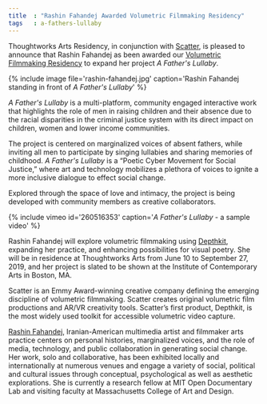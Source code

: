 ```yaml
---
title  : "Rashin Fahandej Awarded Volumetric Filmmaking Residency"
tags   : a-fathers-lullaby
---
```

Thoughtworks Arts Residency, in conjunction with [Scatter](http://scatter.nyc), is pleased to announce that Rashin Fahandej as been awarded our [Volumetric Filmmaking Residency](https://thoughtworksarts.io/open-call/2019-volumetric-residency/) to expand her project _A Father's Lullaby_.

{% include image file='rashin-fahandej.jpg'
   caption='Rashin Fahandej standing in front of _A Father\'s Lullaby_' %}

_A Father's Lullaby_ is a multi-platform, community engaged interactive work that highlights the role of men in raising children and their absence due to the racial disparities in the criminal justice system with its direct impact on children, women and lower income communities.

<!--excerpt-ends-->

The project is centered on marginalized voices of absent fathers, while inviting all men to participate by singing lullabies and sharing memories of childhood. _A Father's Lullaby_ is a “Poetic Cyber Movement for Social Justice,” where art and technology mobilizes a plethora of voices to ignite a more inclusive dialogue to effect social change.

Explored through the space of love and intimacy, the project is being developed with community members as creative collaborators.

{% include vimeo id='260516353'
   caption='_A Father\'s Lullaby_ - a sample video' %}

Rashin Fahandej will explore volumetric filmmaking using [Depthkit](https://www.depthkit.tv), expanding her practice, and enhancing possibilities for visual poetry. She will be in residence at Thoughtworks Arts from June 10 to September 27, 2019, and her project is slated to be shown at the Institute of Contemporary Arts in Boston, MA.

Scatter is an Emmy Award-winning creative company defining the emerging discipline of volumetric filmmaking. Scatter creates original volumetric film productions and AR/VR creativity tools. Scatter’s first product, Depthkit, is the most widely used toolkit for accessible volumetric video capture.

[Rashin Fahandej](http://www.rashinfahandej.com), Iranian-American multimedia artist and filmmaker arts practice centers on personal histories, marginalized voices, and the role of media, technology, and public collaboration in generating social change. Her work, solo and collaborative, has been exhibited locally and internationally at numerous venues and engage a variety of social, political and cultural issues through conceptual, psychological as well as aesthetic explorations. She is currently a research fellow at MIT Open Documentary Lab and visiting faculty at Massachusetts College of Art and Design.
